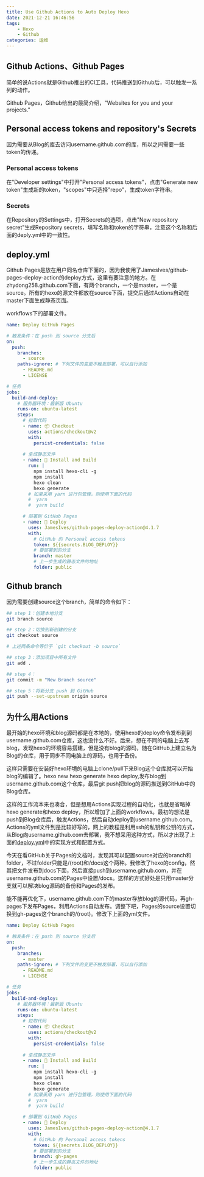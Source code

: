 ```yaml
---
title: Use Github Actions to Auto Deploy Hexo
date: 2021-12-21 16:46:56
tags: 
    - Hexo 
    - Github
categories: 运维 
---
```

## Github Actions、Github Pages

简单的说Actions就是Github推出的CI工具，代码推送到Github后，可以触发一系列的动作。

Github Pages，Github给出的最简介绍，"Websites for you and your projects."

## Personal access tokens and repository's Secrets

因为需要从Blog的库去访问username.github.com的库，所以之间需要一些token的传递。

### Personal access tokens

在"Developer settings"中打开"Personal access tokens"，点击"Generate new token"生成新的token，"scopes"中只选择"repo"，生成token字符串。

### Secrets

在Repository的Settings中，打开Secrets的选项，点击"New repository secret"生成Repository secrets，填写名称和token的字符串，注意这个名称和后面的deply.yml中的一致性。

## deploy.yml

Github Pages是放在用户同名仓库下面的，因为我使用了JamesIves/github-pages-deploy-action的deploy方式，这里有要注意的地方。在zhydong258.github.com下面，有两个branch，一个是master，一个是source。所有的hexo的源文件都放在source下面，提交后通过Actions自动在master下面生成静态页面。

workflows下的部署文件。
``` yaml
name: Deploy GitHub Pages

# 触发条件：在 push 到 source 分支后
on:
  push:
    branches:
      - source
    paths-ignore: # 下列文件的变更不触发部署，可以自行添加
      - README.md
      - LICENSE

# 任务
jobs:
  build-and-deploy:
    # 服务器环境：最新版 Ubuntu
    runs-on: ubuntu-latest
    steps:
      # 拉取代码
      - name: 📦 Checkout
        uses: actions/checkout@v2
        with:
          persist-credentials: false
      
      # 生成静态文件
      - name: 🔧 Install and Build
        run: |
          npm install hexo-cli -g
          npm install
          hexo clean
          hexo generate
        # 如果采用 yarn 进行包管理，则使用下面的代码
        #  yarn
        #  yarn build

      # 部署到 GitHub Pages
      - name: 🚀 Deploy
        uses: JamesIves/github-pages-deploy-action@4.1.7
        with:
          # GitHub 的 Personal access tokens
          token: ${{secrets.BLOG_DEPLOY}}
          # 要部署到的分支
          branch: master
          # 上一步生成的静态文件的地址
          folder: public
```
## Github branch

因为需要创建source这个branch，简单的命令如下：

``` bash
## step 1：创建本地分支
git branch source

## step 2：切换到新创建的分支
git checkout source

# 上述两条命令等价于 `git checkout -b source`

## step 3：添加项目中所有文件
git add .

## step 4：
git commit -m "New Branch source"

## step 5：将新分支 push 到 GitHub
git push --set-upstream origin source
```

## 为什么用Actions

<!-- more -->

最开始的hexo环境和blog源码都是在本地的，使用hexo的deploy命令发布到到username.github.com仓库，这也没什么不好。后来，想在不同的电脑上去写blog，发现hexo的环境容易搭建，但是没有blog的源码，随在GitHub上建立名为Blog的仓库，用于同步不同电脑上的源码，也用于备份。

这样只需要在安装好hexo环境的电脑上clone/pull下来Blog这个仓库就可以开始blog的编辑了。hexo new hexo generate hexo deploy,发布blog到username.github.com这个仓库，最后git push把blog的源码推送到GitHub中的Blog仓库。

这样的工作流本来也凑合，但是想用Actions实现过程的自动化，也就是省略掉hexo generate和hexo deploy，所以增加了上面的workflows。最初的想法是push到Blog仓库后，触发Actions，然后自动deploy到username.github.com。Actions的yml文件到是比较好写的，网上的教程是利用ssh的私钥和公钥的方式，从Blog向username.github.com去部署，我不想采用这种方式，所以才出现了上面的[deploy.yml](#deploy-yml)中的实现方式和配置方式。

今天在看GitHub关于Pages的文档时，发现其可以配置source对应的branch和folder，不过folder只能是/(root)和/docs这个两种。我修改了hexo的config，然其把文件发布到docs下面，然后直接push到username.github.com，并在username.github.com的Pages中设置/docs。这样的方式好处是只用master分支就可以解决blog源码的备份和Pages的发布。

能不能再优化下，username.github.com下的master存放blog的源代码，再gh-pages下发布Pages，利用Actions自动发布。调整下吧，Pages的source设置切换到gh-pages这个branch的/(root)。修改下上面的yml文件。

``` yaml
name: Deploy GitHub Pages

# 触发条件：在 push 到 source 分支后
on:
  push:
    branches:
      - master
    paths-ignore: # 下列文件的变更不触发部署，可以自行添加
      - README.md
      - LICENSE

# 任务
jobs:
  build-and-deploy:
    # 服务器环境：最新版 Ubuntu
    runs-on: ubuntu-latest
    steps:
      # 拉取代码
      - name: 📦 Checkout
        uses: actions/checkout@v2
        with:
          persist-credentials: false
      
      # 生成静态文件
      - name: 🔧 Install and Build
        run: |
          npm install hexo-cli -g
          npm install
          hexo clean
          hexo generate
        # 如果采用 yarn 进行包管理，则使用下面的代码
        #  yarn
        #  yarn build

      # 部署到 GitHub Pages
      - name: 🚀 Deploy
        uses: JamesIves/github-pages-deploy-action@4.1.7
        with:
          # GitHub 的 Personal access tokens
          token: ${{secrets.BLOG_DEPLOY}}
          # 要部署到的分支
          branch: gh-pages
          # 上一步生成的静态文件的地址
          folder: public
```